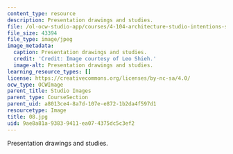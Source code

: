```yaml
---
content_type: resource
description: Presentation drawings and studies.
file: /ol-ocw-studio-app/courses/4-104-architecture-studio-intentions-spring-2005/9ae8a81a93839411ea074375dc5c3ef2_08.jpg
file_size: 43394
file_type: image/jpeg
image_metadata:
  caption: Presentation drawings and studies.
  credit: 'Credit: Image courtesy of Leo Shieh.'
  image-alt: Presentation drawings and studies.
learning_resource_types: []
license: https://creativecommons.org/licenses/by-nc-sa/4.0/
ocw_type: OCWImage
parent_title: Studio Images
parent_type: CourseSection
parent_uid: a8013ce4-8a7d-107e-e872-1b2da4f597d1
resourcetype: Image
title: 08.jpg
uid: 9ae8a81a-9383-9411-ea07-4375dc5c3ef2
---
```

Presentation drawings and studies.